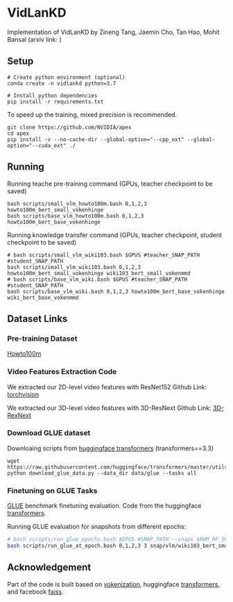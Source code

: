 # VidLanKD

Implementation of VidLanKD by Zineng Tang, Jaemin Cho, Tan Hao, Mohit Bansal
(arxiv link: )
## Setup
```
# Create python environment (optional)
conda create -n vidlankd python=3.7

# Install python dependencies
pip install -r requirements.txt
```
To speed up the training, mixed precision is recommended. 
```
git clone https://github.com/NVIDIA/apex
cd apex
pip install -v --no-cache-dir --global-option="--cpp_ext" --global-option="--cuda_ext" ./
```

## Running
Running teache pre-training command (GPUs, teacher checkpoint to be saved)
```
bash scripts/small_vlm_howto100m.bash 0,1,2,3 howto100m_bert_small_vokenhinge
bash scripts/base_vlm_howto100m.bash 0,1,2,3 howto100m_bert_base_vokenhinge
```
Running knowledge transfer command (GPUs, teacher checkpoint, student checkpoint to be saved)
```
# bash scripts/small_vlm_wiki103.bash $GPUS #teacher_SNAP_PATH #student_SNAP_PATH
bash scripts/small_vlm_wiki103.bash 0,1,2,3 howto100m_bert_small_vokenhinge wiki103_bert_small_vokenmmd
# bash scripts/base_vlm_wiki.bash $GPUS #teacher_SNAP_PATH #student_SNAP_PATH
bash scripts/base_vlm_wiki.bash 0,1,2,3 howto100m_bert_base_vokenhinge wiki_bert_base_vokenmmd
```

## Dataset Links

### Pre-training Dataset

[Howto100m](https://www.di.ens.fr/willow/research/howto100m/)

### Video Features Extraction Code

We extracted our 2D-level video features with ResNet152 
Github Link: [torchvision](https://github.com/pytorch/vision)

We extracted our 3D-level video features with 3D-ResNext
Github Link: [3D-RexNext](https://github.com/kenshohara/3D-ResNets-PyTorch) 

### Download GLUE dataset
Downloaing scripts from [huggingface transformers](https://github.com/huggingface/transformers/tree/master/examples/text-classification) (transformers==3.3)
```shell script
wget https://raw.githubusercontent.com/huggingface/transformers/master/utils/download_glue_data.py
python download_glue_data.py --data_dir data/glue --tasks all
```

### Finetuning on GLUE Tasks
[GLUE](https://gluebenchmark.com/) benchmark finetuning evaluation. Code from the huggingface [transformers](https://github.com/huggingface/transformers).

Running GLUE evaluation for snapshots from different epochs:
```bash
# bash scripts/run_glue_epochs.bash $GPUS #SNAP_PATH --snaps $NUM_OF_SNAPS                            
bash scripts/run_glue_at_epoch.bash 0,1,2,3 3 snap/vlm/wiki103_bert_small_vokenmmd/checkpoint-epoch0019                  
```


## Acknowledgement

Part of the code is built based on [vokenization](https://github.com/airsplay/vokenization), huggingface [transformers](https://github.com/huggingface/transformers), and facebook [faiss](https://github.com/facebookresearch/faiss).

